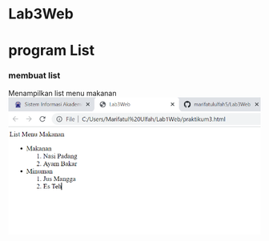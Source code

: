 # Lab3Web
# program List

### membuat list
Menampilkan list menu makanan
![Gambar 1](screenshoot/ss1.png)
